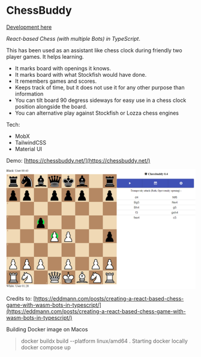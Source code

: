 # ChessBuddy

[Development here](doc/dev.md)

_React-based Chess (with multiple Bots) in TypeScript_.

This has been used as an assistant like chess clock during friendly two player games. It helps learning.

- It marks board with openings it knows.
- It marks board with what Stockfish would have done.
- It remembers games and scores.
- Keeps track of time, but it does not use it for any other purpose than information
- You can tilt board 90 degress sideways for easy use in a chess clock position alongside the board.
- You can alternative play against Stockfish or Lozza chess engines

Tech:
- MobX
- TailwindCSS
- Material UI

Demo: [https://chessbuddy.net/](https://chessbuddy.net/)<br>

![Chessbuddy](doc/chessbuddy.png)

Credits to:
[https://eddmann.com/posts/creating-a-react-based-chess-game-with-wasm-bots-in-typescript/](https://eddmann.com/posts/creating-a-react-based-chess-game-with-wasm-bots-in-typescript/)

Building Docker image on Macos
> docker buildx build --platform linux/amd64 .
Starting docker locally
> docker compose up


